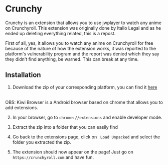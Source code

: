 <p align="center">
<h1>Crunchy</h1>
</p>

Crunchy is an extension that allows you to use jwplayer to watch any anime on Crunchyroll. This extension was originally done by Itallo Legal and as he ended up deleting everything related, this is a repost.

First of all, yes, it allows you to watch any anime on Crunchyroll for free because of the nature of how the extension works, it was reported to the platform's vulnerability program and the report was denied which they say they didn't find anything, be warned. This can break at any time.

## Installation

1. Download the zip of your corresponding platform, you can find it [here](https://google.com)
<br> 
OBS: Kiwi Browser is a Android browser based on chrome that allows you to add extensions.

2. In your browser, go to ``chrome://extensions`` and enable developer mode.

3. Extract the zip into a folder that you can easily find

4. Go back to the extensions page, click on `` Load Unpacked`` and select the folder you extracted the zip.

5. The extension should now appear on the page! Just go on ``https://crunchyroll.com`` and have fun.

